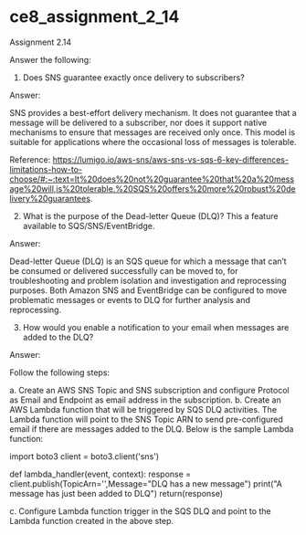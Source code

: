 # ce8_assignment_2_14

Assignment 2.14

Answer the following:

1. Does SNS guarantee exactly once delivery to subscribers?

Answer:
   
SNS provides a best-effort delivery mechanism. It does not guarantee that a message will be delivered to a subscriber, nor does it support native mechanisms to ensure that messages are received only once. This model is suitable for applications where the occasional loss of messages is tolerable.

Reference: https://lumigo.io/aws-sns/aws-sns-vs-sqs-6-key-differences-limitations-how-to-choose/#:~:text=It%20does%20not%20guarantee%20that%20a%20message%20will,is%20tolerable.%20SQS%20offers%20more%20robust%20delivery%20guarantees.


2. What is the purpose of the Dead-letter Queue (DLQ)? This a feature available to SQS/SNS/EventBridge.

Answer:
   
Dead-letter Queue (DLQ) is an SQS queue for which a message that can’t be consumed or delivered successfully can be moved to, for troubleshooting and problem isolation and investigation and reprocessing purposes. Both Amazon SNS and EventBridge can be configured to move problematic messages or events to DLQ for further analysis and reprocessing. 

 
3. How would you enable a notification to your email when messages are added to the DLQ?

Answer:

Follow the following steps:
   
a. Create an AWS SNS Topic and SNS subscription and configure Protocol as Email and Endpoint as email address in the subscription. 
b. Create an AWS Lambda function that will be triggered by SQS DLQ activities. The Lambda function will point to the SNS Topic ARN to send pre-configured email if there are messages added to the DLQ.
Below is the sample Lambda function:

import boto3
client = boto3.client('sns')

def lambda_handler(event, context):
  response = client.publish(TopicArn='<SNS-topic-arn>',Message="DLQ has a new message")
  print("A message has just been added to DLQ")
  return(response)

c. Configure Lambda function trigger in the SQS DLQ and point to the Lambda function created in the above step.
   
